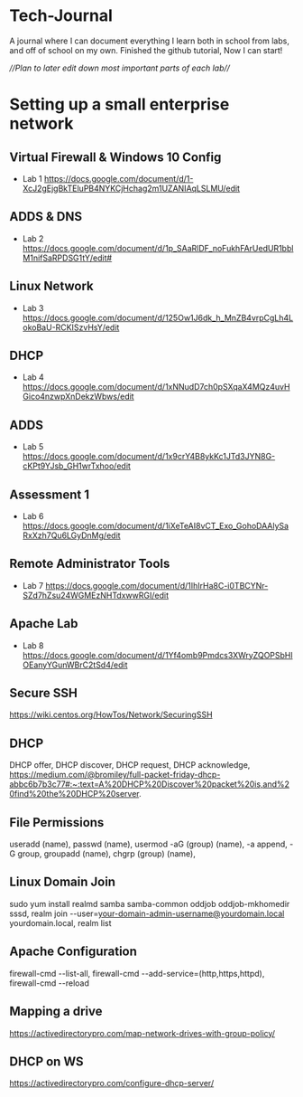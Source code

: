 # Tech-Journal
A journal where I can document everything I learn both in school from labs, and off of school on my own.
Finished the github tutorial, Now I can start!

*//Plan to later edit down most important parts of each lab//*
# Setting up a small enterprise network

## Virtual Firewall & Windows 10 Config
- Lab 1 https://docs.google.com/document/d/1-XcJ2gEjgBkTEluPB4NYKCjHchag2m1UZANIAqLSLMU/edit 
## ADDS & DNS
- Lab 2 https://docs.google.com/document/d/1p_SAaRlDF_noFukhFArUedUR1bblM1nifSaRPDSG1tY/edit#
## Linux Network
- Lab 3 https://docs.google.com/document/d/125Ow1J6dk_h_MnZB4vrpCgLh4LokoBaU-RCKISzvHsY/edit
## DHCP
- Lab 4 https://docs.google.com/document/d/1xNNudD7ch0pSXqaX4MQz4uvHGico4nzwpXnDekzWbws/edit
## ADDS
- Lab 5 https://docs.google.com/document/d/1x9crY4B8ykKc1JTd3JYN8G-cKPt9YJsb_GH1wrTxhoo/edit
## Assessment 1
- Lab 6 https://docs.google.com/document/d/1iXeTeAI8vCT_Exo_GohoDAAlySaRxXzh7Qu6LGyDnMg/edit
## Remote Administrator Tools
- Lab 7 https://docs.google.com/document/d/1IhIrHa8C-i0TBCYNr-SZd7hZsu24WGMEzNHTdxwwRGI/edit
## Apache Lab
- Lab 8 https://docs.google.com/document/d/1Yf4omb9Pmdcs3XWryZQOPSbHlOEanyYGunWBrC2tSd4/edit


## Secure SSH
https://wiki.centos.org/HowTos/Network/SecuringSSH
## DHCP
DHCP offer,
DHCP discover,
DHCP request,
DHCP acknowledge,
https://medium.com/@bromiley/full-packet-friday-dhcp-abbc6b7b3c77#:~:text=A%20DHCP%20Discover%20packet%20is,and%20find%20the%20DHCP%20server.
## File Permissions
useradd (name), 
passwd (name), 
usermod -aG (group) (name), 
-a append, 
-G group, 
groupadd (name), 
chgrp (group) (name), 
## Linux Domain Join
sudo yum install realmd samba samba-common oddjob oddjob-mkhomedir sssd, 
realm join --user=your-domain-admin-username@yourdomain.local yourdomain.local, realm list
## Apache Configuration
firewall-cmd --list-all, firewall-cmd --add-service=(http,https,httpd), firewall-cmd --reload
## Mapping a drive
https://activedirectorypro.com/map-network-drives-with-group-policy/
## DHCP on WS
https://activedirectorypro.com/configure-dhcp-server/
